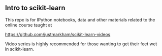 ## Intro to scikit-learn

This repo is for IPython notebooks, data and other materials related to the online course taught at 

https://github.com/justmarkham/scikit-learn-videos

Video series is highly recommended for those wanting to get their feet wet in scikit-learn.
